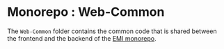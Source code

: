 
# Monorepo : Web-Common
The `Web-Common` folder contains the common code that is shared between the frontend and the backend of the [EMI monorepo](https://github.com/earth-metabolome-initiative/emi-monorepo/tree/web).